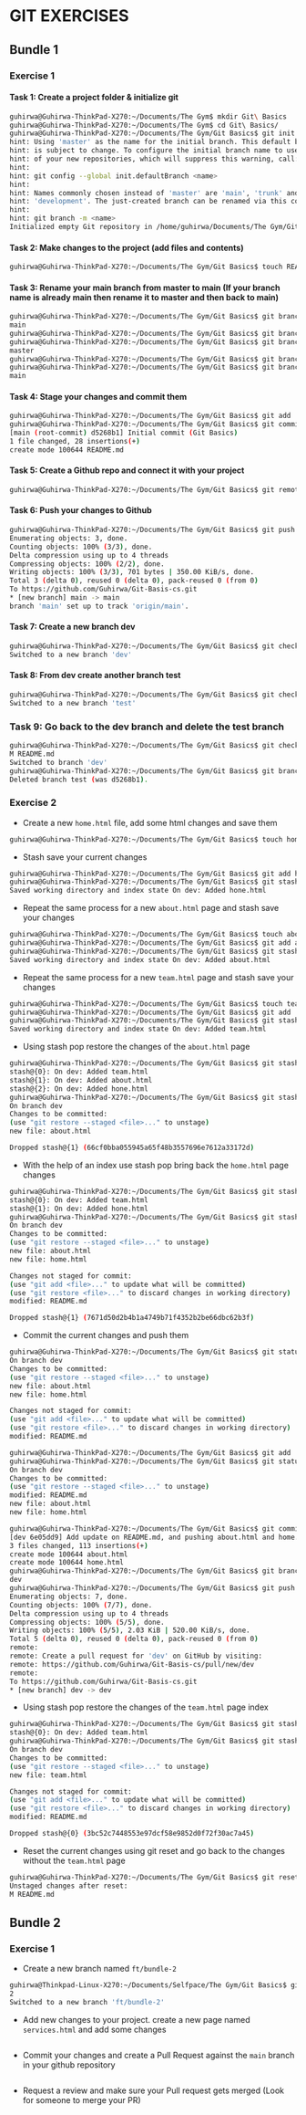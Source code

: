 # GIT EXERCISES
## Bundle 1
### Exercise 1
#### Task 1: Create a project folder & initialize git
```bash
guhirwa@Guhirwa-ThinkPad-X270:~/Documents/The Gym$ mkdir Git\ Basics
guhirwa@Guhirwa-ThinkPad-X270:~/Documents/The Gym$ cd Git\ Basics/
guhirwa@Guhirwa-ThinkPad-X270:~/Documents/The Gym/Git Basics$ git init
hint: Using 'master' as the name for the initial branch. This default branch name
hint: is subject to change. To configure the initial branch name to use in all
hint: of your new repositories, which will suppress this warning, call:
hint:
hint: git config --global init.defaultBranch <name>
hint:
hint: Names commonly chosen instead of 'master' are 'main', 'trunk' and
hint: 'development'. The just-created branch can be renamed via this command:
hint:
hint: git branch -m <name>
Initialized empty Git repository in /home/guhirwa/Documents/The Gym/Git Basics/.git/
```
#### Task 2: Make changes to the project (add files and contents) 
```bash
guhirwa@Guhirwa-ThinkPad-X270:~/Documents/The Gym/Git Basics$ touch README.md
```
#### Task 3: Rename your main branch from master to main (If your branch name is already main then rename it to master and then back to main)
```bash 
guhirwa@Guhirwa-ThinkPad-X270:~/Documents/The Gym/Git Basics$ git branch --show-current
main
guhirwa@Guhirwa-ThinkPad-X270:~/Documents/The Gym/Git Basics$ git branch -m main master
guhirwa@Guhirwa-ThinkPad-X270:~/Documents/The Gym/Git Basics$ git branch --show-current
master
guhirwa@Guhirwa-ThinkPad-X270:~/Documents/The Gym/Git Basics$ git branch -m master main
guhirwa@Guhirwa-ThinkPad-X270:~/Documents/The Gym/Git Basics$ git branch --show-current
main
```
#### Task 4: Stage your changes and commit them
```bash
guhirwa@Guhirwa-ThinkPad-X270:~/Documents/The Gym/Git Basics$ git add .
guhirwa@Guhirwa-ThinkPad-X270:~/Documents/The Gym/Git Basics$ git commit -m 'Initial commit (Git Basics)'
[main (root-commit) d5268b1] Initial commit (Git Basics)
1 file changed, 28 insertions(+)
create mode 100644 README.md
```
#### Task 5: Create a Github repo and connect it with your project
```bash 
guhirwa@Guhirwa-ThinkPad-X270:~/Documents/The Gym/Git Basics$ git remote add origin https://github.com/Guhirwa/Git-Basis-cs.git
```
#### Task 6: Push your changes to Github
```bash
guhirwa@Guhirwa-ThinkPad-X270:~/Documents/The Gym/Git Basics$ git push -u origin main
Enumerating objects: 3, done.
Counting objects: 100% (3/3), done.
Delta compression using up to 4 threads
Compressing objects: 100% (2/2), done.
Writing objects: 100% (3/3), 701 bytes | 350.00 KiB/s, done.
Total 3 (delta 0), reused 0 (delta 0), pack-reused 0 (from 0)
To https://github.com/Guhirwa/Git-Basis-cs.git
* [new branch] main -> main
branch 'main' set up to track 'origin/main'.
```
#### Task 7: Create a new branch dev
```bash
guhirwa@Guhirwa-ThinkPad-X270:~/Documents/The Gym/Git Basics$ git checkout -b dev
Switched to a new branch 'dev'
```
#### Task 8: From dev create another branch test
```bash
guhirwa@Guhirwa-ThinkPad-X270:~/Documents/The Gym/Git Basics$ git checkout -b test
Switched to a new branch 'test'
```
### Task 9: Go back to the dev branch and delete the test branch
```bash 
guhirwa@Guhirwa-ThinkPad-X270:~/Documents/The Gym/Git Basics$ git checkout dev
M README.md
Switched to branch 'dev'
guhirwa@Guhirwa-ThinkPad-X270:~/Documents/The Gym/Git Basics$ git branch -d test
Deleted branch test (was d5268b1).
```

### Exercise 2
- Create a new `home.html` file, add some html changes and save them
```bash
guhirwa@Guhirwa-ThinkPad-X270:~/Documents/The Gym/Git Basics$ touch home.html
```
- Stash save your current changes
```bash
guhirwa@Guhirwa-ThinkPad-X270:~/Documents/The Gym/Git Basics$ git add home.html
guhirwa@Guhirwa-ThinkPad-X270:~/Documents/The Gym/Git Basics$ git stash save "Added hone.html"
Saved working directory and index state On dev: Added hone.html
```
- Repeat the same process for a new `about.html` page and stash save your changes
```bash
guhirwa@Guhirwa-ThinkPad-X270:~/Documents/The Gym/Git Basics$ touch about.html
guhirwa@Guhirwa-ThinkPad-X270:~/Documents/The Gym/Git Basics$ git add about.html
guhirwa@Guhirwa-ThinkPad-X270:~/Documents/The Gym/Git Basics$ git stash save "Added about.html"
Saved working directory and index state On dev: Added about.html
```
- Repeat the same process for a new `team.html` page and stash save your changes
```bash
guhirwa@Guhirwa-ThinkPad-X270:~/Documents/The Gym/Git Basics$ touch team.html
guhirwa@Guhirwa-ThinkPad-X270:~/Documents/The Gym/Git Basics$ git add . team.html
guhirwa@Guhirwa-ThinkPad-X270:~/Documents/The Gym/Git Basics$ git stash save "Added team.html"
Saved working directory and index state On dev: Added team.html
```
- Using stash pop restore the changes of the `about.html` page
```bash
guhirwa@Guhirwa-ThinkPad-X270:~/Documents/The Gym/Git Basics$ git stash list
stash@{0}: On dev: Added team.html
stash@{1}: On dev: Added about.html
stash@{2}: On dev: Added hone.html
guhirwa@Guhirwa-ThinkPad-X270:~/Documents/The Gym/Git Basics$ git stash pop stash@{1}
On branch dev
Changes to be committed:
(use "git restore --staged <file>..." to unstage)
new file: about.html

Dropped stash@{1} (66cf0bba055945a65f48b3557696e7612a33172d)
```
- With the help of an index use stash pop bring back the `home.html` page changes
```bash
guhirwa@Guhirwa-ThinkPad-X270:~/Documents/The Gym/Git Basics$ git stash list
stash@{0}: On dev: Added team.html
stash@{1}: On dev: Added hone.html
guhirwa@Guhirwa-ThinkPad-X270:~/Documents/The Gym/Git Basics$ git stash pop stash@{1}
On branch dev
Changes to be committed:
(use "git restore --staged <file>..." to unstage)
new file: about.html
new file: home.html

Changes not staged for commit:
(use "git add <file>..." to update what will be committed)
(use "git restore <file>..." to discard changes in working directory)
modified: README.md

Dropped stash@{1} (7671d50d2b4b1a4749b71f4352b2be66dbc62b3f)
```
- Commit the current changes and push them
```bash
guhirwa@Guhirwa-ThinkPad-X270:~/Documents/The Gym/Git Basics$ git status
On branch dev
Changes to be committed:
(use "git restore --staged <file>..." to unstage)
new file: about.html
new file: home.html

Changes not staged for commit:
(use "git add <file>..." to update what will be committed)
(use "git restore <file>..." to discard changes in working directory)
modified: README.md

guhirwa@Guhirwa-ThinkPad-X270:~/Documents/The Gym/Git Basics$ git add .
guhirwa@Guhirwa-ThinkPad-X270:~/Documents/The Gym/Git Basics$ git status
On branch dev
Changes to be committed:
(use "git restore --staged <file>..." to unstage)
modified: README.md
new file: about.html
new file: home.html

guhirwa@Guhirwa-ThinkPad-X270:~/Documents/The Gym/Git Basics$ git commit -m "Add update on README.md, and pushing about.html and home.html"
[dev 6e05dd9] Add update on README.md, and pushing about.html and home.html
3 files changed, 113 insertions(+)
create mode 100644 about.html
create mode 100644 home.html
guhirwa@Guhirwa-ThinkPad-X270:~/Documents/The Gym/Git Basics$ git branch --show-current
dev
guhirwa@Guhirwa-ThinkPad-X270:~/Documents/The Gym/Git Basics$ git push origin dev
Enumerating objects: 7, done.
Counting objects: 100% (7/7), done.
Delta compression using up to 4 threads
Compressing objects: 100% (5/5), done.
Writing objects: 100% (5/5), 2.03 KiB | 520.00 KiB/s, done.
Total 5 (delta 0), reused 0 (delta 0), pack-reused 0 (from 0)
remote: 
remote: Create a pull request for 'dev' on GitHub by visiting:
remote: https://github.com/Guhirwa/Git-Basis-cs/pull/new/dev
remote: 
To https://github.com/Guhirwa/Git-Basis-cs.git
* [new branch] dev -> dev
```
- Using stash pop restore the changes of the `team.html` page index
```bash
guhirwa@Guhirwa-ThinkPad-X270:~/Documents/The Gym/Git Basics$ git stash list
stash@{0}: On dev: Added team.html
guhirwa@Guhirwa-ThinkPad-X270:~/Documents/The Gym/Git Basics$ git stash pop stash@{0}
On branch dev
Changes to be committed:
(use "git restore --staged <file>..." to unstage)
new file: team.html

Changes not staged for commit:
(use "git add <file>..." to update what will be committed)
(use "git restore <file>..." to discard changes in working directory)
modified: README.md

Dropped stash@{0} (3bc52c7448553e97dcf58e9852d0f72f30ac7a45)
```
- Reset the current changes using git reset and go back to the changes without the `team.html` page
```bash
guhirwa@Guhirwa-ThinkPad-X270:~/Documents/The Gym/Git Basics$ git reset
Unstaged changes after reset:
M README.md
```

## Bundle 2
### Exercise 1
- Create a new branch named `ft/bundle-2`
```bash 
guhirwa@Thinkpad-Linux-X270:~/Documents/Selfpace/The Gym/Git Basics$ git checkout -b ft/bundle-
2
Switched to a new branch 'ft/bundle-2'
```
- Add new changes to your project. create a new page named `services.html` and add some changes
```bash 

```
- Commit your changes and create a Pull Request against the `main` branch in your github repository
```bash 

```
- Request a review and make sure your Pull request gets merged (Look for someone to merge your PR)
```bash 

```
